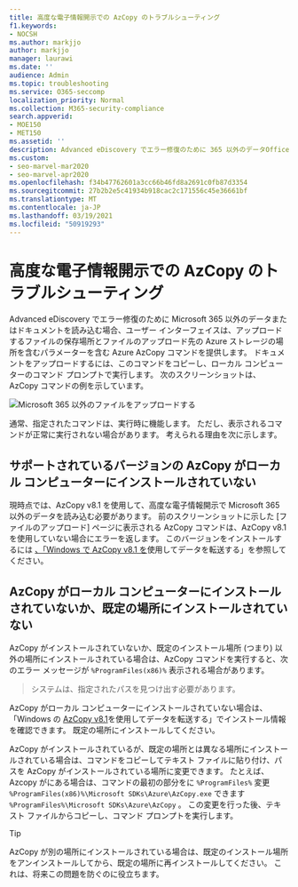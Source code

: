 ```yaml
---
title: 高度な電子情報開示での AzCopy のトラブルシューティング
f1.keywords:
- NOCSH
ms.author: markjjo
author: markjjo
manager: laurawi
ms.date: ''
audience: Admin
ms.topic: troubleshooting
ms.service: O365-seccomp
localization_priority: Normal
ms.collection: M365-security-compliance
search.appverid:
- MOE150
- MET150
ms.assetid: ''
description: Advanced eDiscovery でエラー修復のために 365 以外のデータOffice読み込む場合の Azure AzCopy のエラーのトラブルシューティングを行います。
ms.custom:
- seo-marvel-mar2020
- seo-marvel-apr2020
ms.openlocfilehash: f34b47762601a3cc66b46fd8a2691c0fb87d3354
ms.sourcegitcommit: 27b2b2e5c41934b918cac2c171556c45e36661bf
ms.translationtype: MT
ms.contentlocale: ja-JP
ms.lasthandoff: 03/19/2021
ms.locfileid: "50919293"
---
```

# <a name="troubleshoot-azcopy-in-advanced-ediscovery"></a>高度な電子情報開示での AzCopy のトラブルシューティング

Advanced eDiscovery でエラー修復のために Microsoft 365 以外のデータまたはドキュメントを読み込む場合、ユーザー インターフェイスは、アップロードするファイルの保存場所とファイルのアップロード先の Azure ストレージの場所を含むパラメーターを含む Azure AzCopy コマンドを提供します。 ドキュメントをアップロードするには、このコマンドをコピーし、ローカル コンピューターのコマンド プロンプトで実行します。  次のスクリーンショットは、AzCopy コマンドの例を示しています。

![Microsoft 365 以外のファイルをアップロードする](../media/46ba68f6-af11-4e70-bb91-5fc7973516e3.png)

通常、指定されたコマンドは、実行時に機能します。 ただし、表示されるコマンドが正常に実行されない場合があります。 考えられる理由を次に示します。

## <a name="the-supported-version-of-azcopy-isnt-installed-on-the-local-computer"></a>サポートされているバージョンの AzCopy がローカル コンピューターにインストールされていない

現時点では、AzCopy v8.1 を使用して、高度な電子情報開示で Microsoft 365 以外のデータを読み込む必要があります。 前のスクリーンショットに示した [ファイルのアップロード] ページに表示される AzCopy コマンドは、AzCopy v8.1 を使用していない場合にエラーを返します。 このバージョンをインストールするには [、「Windows で AzCopy v8.1 を](/previous-versions/azure/storage/storage-use-azcopy)使用してデータを転送する」を参照してください。

## <a name="azcopy-isnt-installed-on-the-local-computer-or-its-not-installed-in-the-default-location"></a>AzCopy がローカル コンピューターにインストールされていないか、既定の場所にインストールされていない

AzCopy がインストールされていないか、既定のインストール場所 (つまり) 以外の場所にインストールされている場合は、AzCopy コマンドを実行すると、次のエラー メッセージが `%ProgramFiles(x86)%` 表示される場合があります。

> システムは、指定されたパスを見つけ出す必要があります。

AzCopy がローカル コンピューターにインストールされていない場合は、「Windows の [AzCopy v8.1](/previous-versions/azure/storage/storage-use-azcopy)を使用してデータを転送する」でインストール情報を確認できます。 既定の場所にインストールしてください。

AzCopy がインストールされているが、既定の場所とは異なる場所にインストールされている場合は、コマンドをコピーしてテキスト ファイルに貼り付け、パスを AzCopy がインストールされている場所に変更できます。 たとえば、Azcopy がにある場合は、コマンドの最初の部分をに `%ProgramFiles%` 変更 `%ProgramFiles(x86)%\Microsoft SDKs\Azure\AzCopy.exe` できます `%ProgramFiles%\Microsoft SDKs\Azure\AzCopy` 。 この変更を行った後、テキスト ファイルからコピーし、コマンド プロンプトを実行します。

> [!TIP]
> AzCopy が別の場所にインストールされている場合は、既定のインストール場所をアンインストールしてから、既定の場所に再インストールしてください。 これは、将来この問題を防ぐのに役立ちます。